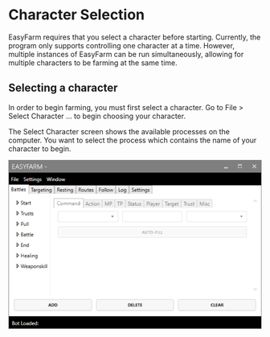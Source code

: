 # Character Selection

EasyFarm requires that you select a character before starting. Currently, the program only supports controlling one character at a time. However, multiple instances of EasyFarm can be run simultaneously, allowing for multiple characters to be farming at the same time. 

## Selecting a character

In order to begin farming, you must first select a character. Go to File &gt; Select Character ... to begin choosing your character. 

The Select Character screen shows the available processes on the computer. You want to select the process which contains the name of your character to begin. 

![Character Selection](../.gitbook/assets/select-character.gif)





